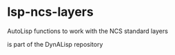 # lsp-ncs-layers
AutoLisp functions to work with the NCS standard layers 

is part of the DynALisp repository
